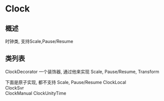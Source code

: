 # Clock

## 概述
时钟类, 支持Scale,Pause/Resume


## 类列表
ClockDecorator  一个装饰器, 通过他来实现 Scale, Pause/Resume, Transform  

下面是原子实现, 都不支持 Scale, Pause/Resume
ClockLocal  
ClockSvr   
ClockManual 
ClockUnityTime 